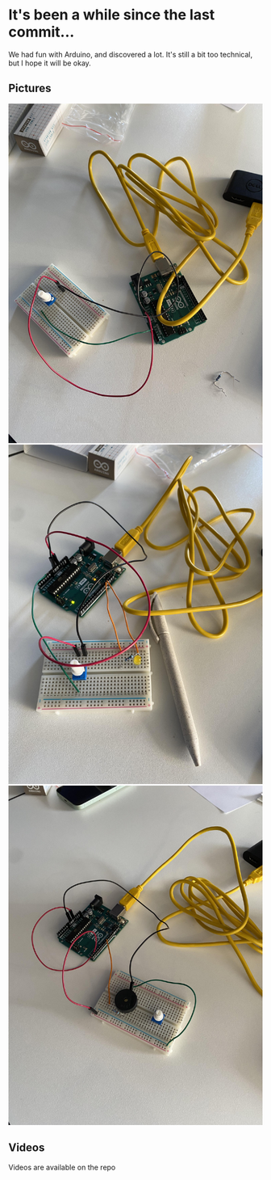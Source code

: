 # It's been a while since the last commit...

We had fun with Arduino, and discovered a lot. It's still a bit too technical, but I hope it will be okay.

## Pictures
![Arduino Exploration](/process/2023-11-30/IMG_6413.jpeg)
![Arduino Exploration](/process/2023-11-30/IMG_6414.jpeg)
![Arduino Exploration](/process/2023-11-30/IMG_6421.jpeg)

## Videos
Videos are available on the repo